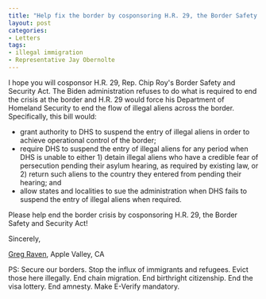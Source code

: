 ```yaml
---
title: "Help fix the border by cosponsoring H.R. 29, the Border Safety and Security Act"
layout: post
categories:
- Letters
tags:
- illegal immigration
- Representative Jay Obernolte
---
```


I hope you will cosponsor H.R. 29, Rep. Chip Roy's Border Safety and Security Act. The Biden administration refuses to do what is required to end the crisis at the border and H.R. 29 would force his Department of Homeland Security to end the flow of illegal aliens across the border. Specifically, this bill would:

- grant authority to DHS to suspend the entry of illegal aliens in order to achieve operational control of the border;
- require DHS to suspend the entry of illegal aliens for any period when DHS is unable to either 1) detain illegal aliens who have a credible fear of persecution pending their asylum hearing, as required by existing law, or 2) return such aliens to the country they entered from pending their hearing; and
- allow states and localities to sue the administration when DHS fails to suspend the entry of illegal aliens when required.

Please help end the border crisis by cosponsoring H.R. 29, the Border Safety and Security Act!

Sincerely,

[Greg Raven](https://www.gregraven.org/), Apple Valley, CA

PS: Secure our borders. Stop the influx of immigrants and refugees. Evict those here illegally. End chain migration. End birthright citizenship. End the visa lottery. End amnesty. Make E-Verify mandatory.
